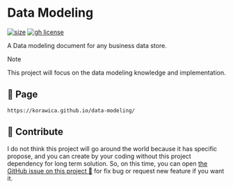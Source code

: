 # Data Modeling

[![size](https://img.shields.io/github/languages/code-size/korawica/data-modeling?logo=webpack&logoColor=white)](https://github.com/korawica/data-modeling)
[![gh license](https://img.shields.io/github/license/korawica/data-modeling)](https://github.com/korawica/data-modeling/blob/main/LICENSE)

A Data modeling document for any business data store.

> [!NOTE]
> This project will focus on the data modeling knowledge and implementation.

## :book: Page

```url
https://korawica.github.io/data-modeling/
```

## :speech_balloon: Contribute

I do not think this project will go around the world because it has specific propose,
and you can create by your coding without this project dependency for long term
solution. So, on this time, you can open [the GitHub issue on this project :raised_hands:](https://github.com/korawica/data-modeling/issues)
for fix bug or request new feature if you want it.
